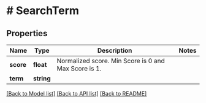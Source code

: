 # # SearchTerm

## Properties

Name | Type | Description | Notes
------------ | ------------- | ------------- | -------------
**score** | **float** | Normalized score. Min Score is 0 and Max Score is 1. |
**term** | **string** |  |

[[Back to Model list]](../../README.md#models) [[Back to API list]](../../README.md#endpoints) [[Back to README]](../../README.md)
